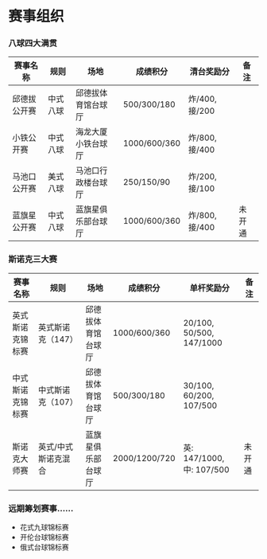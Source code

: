 # 赛事组织

### 八球四大满贯

| 赛事名称     | 规则     | 场地               | 成绩积分     | 清台奖励分     | 备注   |
| ------------ | -------- | ------------------ | ------------ | -------------- | ------ |
| 邱德拔公开赛 | 中式八球 | 邱德拔体育馆台球厅 | 500/300/180  | 炸/400, 接/200 |        |
| 小铁公开赛   | 中式八球 | 海龙大厦小铁台球厅 | 1000/600/360 | 炸/800, 接/400 |        |
| 马池口公开赛 | 美式八球 | 马池口行政楼台球厅 | 250/150/90   | 炸/200, 接/100 |        |
| 蓝旗星公开赛 | 中式八球 | 蓝旗星俱乐部台球厅 | 1000/600/360 | 炸/800, 接/400 | 未开通 |

### 斯诺克三大赛

| 赛事名称         | 规则                | 场地               | 成绩积分      | 单杆奖励分                | 备注   |
| ---------------- | ------------------- | ------------------ | ------------- | ------------------------- | ------ |
| 英式斯诺克锦标赛 | 英式斯诺克（147）   | 邱德拔体育馆台球厅 | 1000/600/360  | 20/100, 50/500, 147/1000  |        |
| 中式斯诺克锦标赛 | 中式斯诺克（107）   | 邱德拔体育馆台球厅 | 500/300/180   | 30/100, 60/200, 107/500   |        |
| 斯诺克大师赛     | 英式/中式斯诺克混合 | 蓝旗星俱乐部台球厅 | 2000/1200/720 | 英: 147/1000, 中: 107/500 | 未开通 |

### 远期筹划赛事……

- 花式九球锦标赛
- 开伦台球锦标赛
- 俄式台球锦标赛
